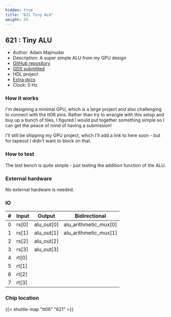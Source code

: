 ```yaml
---
hidden: true
title: "621 Tiny ALU"
weight: 50
---
```


## 621 : Tiny ALU

* Author: Adam Majmudar
* Description: A super simple ALU from my GPU design
* [GitHub repository](https://github.com/adam-maj/tt06)
* [GDS submitted](https://github.com/adam-maj/tt06/actions/runs/8747983216)
* HDL project
* [Extra docs](None)
* Clock: 0 Hz

<!---

This file is used to generate your project datasheet. Please fill in the information below and delete any unused
sections.

You can also include images in this folder and reference them in the markdown. Each image must be less than
512 kb in size, and the combined size of all images must be less than 1 MB.
-->


### How it works

I'm designing a minimal GPU, which is a large project and also challenging to connect with the tt06 pins. Rather than try to wrangle with this setup and buy up a bunch of tiles, I figured I would put together something simple so I can get the peace of mind of having a submission!

I'll still be shipping my GPU project, which I'll add a link to here soon - but for tapeout I didn't want to block on that.

### How to test

The test bench is quite simple - just testing the addition function of the ALU.

### External hardware

No external hardware is needed.


### IO

| # | Input          | Output         | Bidirectional   |
| - | -------------- | -------------- | --------------- |
| 0 | rs[0] | alu_out[0] | alu_arithmetic_mux[0] |
| 1 | rs[1] | alu_out[1] | alu_arithmetic_mux[1] |
| 2 | rs[2] | alu_out[2] |  |
| 3 | rs[3] | alu_out[3] |  |
| 4 | rt[0] |  |  |
| 5 | rt[1] |  |  |
| 6 | rt[2] |  |  |
| 7 | rt[3] |  |  |

### Chip location

{{< shuttle-map "tt06" "621" >}}
